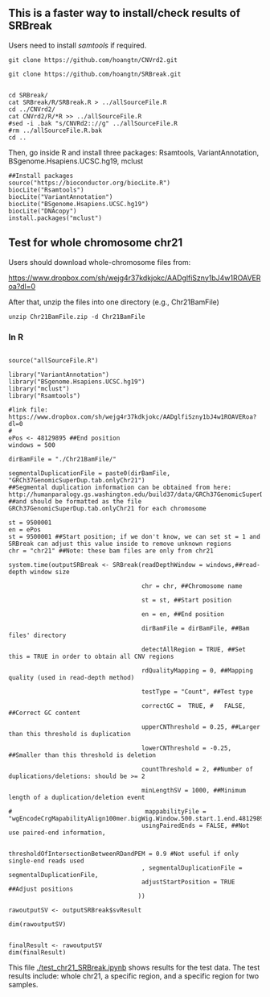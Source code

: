 ## This is a faster way to install/check results of SRBreak

Users need to install *samtools* if required.


```{}
git clone https://github.com/hoangtn/CNVrd2.git

git clone https://github.com/hoangtn/SRBreak.git


cd SRBreak/
cat SRBreak/R/SRBreak.R > ../allSourceFile.R
cd ../CNVrd2/
cat CNVrd2/R/*R >> ../allSourceFile.R
#sed -i .bak "s/CNVRd2:://g" ../allSourceFile.R
#rm ../allSourceFile.R.bak
cd ..

```

Then, go inside R and install three packages: Rsamtools, VariantAnnotation, BSgenome.Hsapiens.UCSC.hg19, mclust

```{}
##Install packages
source("https://bioconductor.org/biocLite.R")
biocLite("Rsamtools")
biocLite("VariantAnnotation")
biocLite("BSgenome.Hsapiens.UCSC.hg19")
biocLite("DNAcopy")
install.packages("mclust")
```
## Test for whole chromosome chr21

Users should download whole-chromosome files from:

https://www.dropbox.com/sh/wejg4r37kdkjokc/AADglfiSzny1bJ4w1ROAVERoa?dl=0

After that, unzip the files into one directory (e.g., Chr21BamFile)


```{}
unzip Chr21BamFile.zip -d Chr21BamFile
```
### In R

```{}

source("allSourceFile.R")

library("VariantAnnotation")
library("BSgenome.Hsapiens.UCSC.hg19")
library("mclust")
library("Rsamtools")

#link file: https://www.dropbox.com/sh/wejg4r37kdkjokc/AADglfiSzny1bJ4w1ROAVERoa?dl=0
#
ePos <- 48129895 ##End position
windows = 500

dirBamFile = "./Chr21BamFile/"

segmentalDuplicationFile = paste0(dirBamFile, "GRCh37GenomicSuperDup.tab.onlyChr21")
##Segmental duplication information can be obtained from here: http://humanparalogy.gs.washington.edu/build37/data/GRCh37GenomicSuperDup.tab
##and should be formatted as the file GRCh37GenomicSuperDup.tab.onlyChr21 for each chromosome

st = 9500001
en = ePos
st = 9500001 ##Start position; if we don't know, we can set st = 1 and SRBreak can adjust this value inside to remove unknown regions
chr = "chr21" ##Note: these bam files are only from chr21

system.time(outputSRBreak <- SRBreak(readDepthWindow = windows,##read-depth window size

                                     chr = chr, ##Chromosome name

                                     st = st, ##Start position

                                     en = en, ##End position

                                     dirBamFile = dirBamFile, ##Bam files' directory

                                     detectAllRegion = TRUE, ##Set this = TRUE in order to obtain all CNV regions

                                     rdQualityMapping = 0, ##Mapping quality (used in read-depth method)

                                     testType = "Count", ##Test type

                                     correctGC =  TRUE, #   FALSE, ##Correct GC content

                                     upperCNThreshold = 0.25, ##Larger than this threshold is duplication

                                     lowerCNThreshold = -0.25, ##Smaller than this threshold is deletion

                                     countThreshold = 2, ##Number of duplications/deletions: should be >= 2

                                     minLengthSV = 1000, ##Minimum length of a duplication/deletion event

#                                     mappabilityFile = "wgEncodeCrgMapabilityAlign100mer.bigWig.Window.500.start.1.end.48129895.txt",
                                     usingPairedEnds = FALSE, ##Not use paired-end information,

                                     thresholdOfIntersectionBetweenRDandPEM = 0.9 #Not useful if only single-end reads used
                                     , segmentalDuplicationFile = segmentalDuplicationFile,
                                     adjustStartPosition = TRUE ##Adjust positions
                                    ))

rawoutputSV <- outputSRBreak$svResult

dim(rawoutputSV)


finalResult <- rawoutputSV
dim(finalResult)

```

This file [./test_chr21_SRBreak.ipynb](test_chr21_SRBreak.ipynb) shows results for the test data. The test results include: whole chr21, a specific region, and a specific region for two samples.
